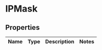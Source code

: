 # IPMask

## Properties
Name | Type | Description | Notes
------------ | ------------- | ------------- | -------------

